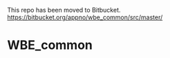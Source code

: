 This repo has been moved to Bitbucket.
https://bitbucket.org/appno/wbe_common/src/master/

# WBE_common
